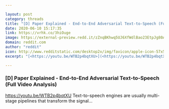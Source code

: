 ```yaml
---

layout: post
category: threads
title: "[D] Paper Explained - End-to-End Adversarial Text-to-Speech (Full Video Analysis)"
date: 2020-06-10 15:17:35
link: https://vrhk.co/3hiOuge
image: https://external-preview.redd.it/zZnqBKhwq5UJ6XfWdlBao23EtpJg80ANNNFmuh8vjWA.jpg?width=480&height=251.308900524&auto=webp&crop=480:251.308900524,smart&s=811fb40182018bdcebb5699ec782e5c8a8edd68d
domain: reddit.com
author: "reddit"
icon: http://www.redditstatic.com/desktop2x/img/favicon/apple-icon-57x57.png
excerpt: "[<https://youtu.be/WTB2p4bqtXU>](<https://youtu.be/WTB2p4bqtXU>) Text-to-speech engines are usually multi-stage pipelines that transform the signal..."

---
```


### [D] Paper Explained - End-to-End Adversarial Text-to-Speech (Full Video Analysis)

[<https://youtu.be/WTB2p4bqtXU>](<https://youtu.be/WTB2p4bqtXU>) Text-to-speech engines are usually multi-stage pipelines that transform the signal...